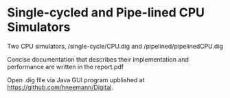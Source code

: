 # Single-cycled and Pipe-lined CPU Simulators

Two CPU simulators, /single-cycle/CPU.dig and /pipelined/pipelinedCPU.dig

Concise documentation that describes their implementation and performance are written in the report.pdf

Open .dig file via Java GUI program upblished at https://github.com/hneemann/Digital.